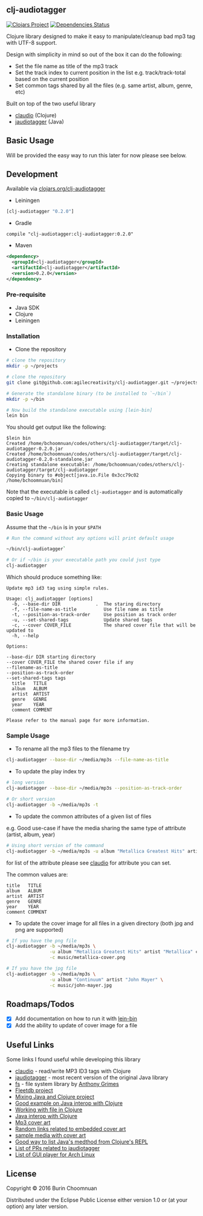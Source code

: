 ## clj-audiotagger

[![Clojars Project](https://img.shields.io/clojars/v/clj-audiotagger.svg)](https://clojars.org/clj-audiotagger)
[![Dependencies Status](https://jarkeeper.com/agilecreativity/clj-audiotagger/status.svg)](https://jarkeeper.com/agilecreativity/clj-audiotagger)

Clojure library designed to make it easy to manipulate/cleanup bad mp3 tag with UTF-8 support.

Design with simplicity in mind so out of the box it can do the following:

- Set the file name as title of the mp3 track
- Set the track index to current position in the list e.g. track/track-total based on the current position
- Set common tags shared by all the files (e.g. same artist, album, genre, etc)

Built on top of the two useful library

- [claudio][] (Clojure)
- [jaudiotagger][] (Java)

## Basic Usage

Will be provided the easy way to run this later for now please see below.

## Development

Available via [clojars.org/clj-audiotagger](https://clojars.org/clj-audiotagger)

- Leiningen

```clojure
[clj-audiotagger "0.2.0"]
```

- Gradle

```
compile "clj-audiotagger:clj-audiotagger:0.2.0"
```

- Maven

```xml
<dependency>
  <groupId>clj-audiotagger</groupId>
  <artifactId>clj-audiotagger</artifactId>
  <version>0.2.0</version>
</dependency>
```

### Pre-requisite

- Java SDK
- Clojure
- Leiningen

### Installation

- Clone the repository

```sh
# clone the repository
mkdir -p ~/projects

# clone the repository
git clone git@github.com:agilecreativity/clj-audiotagger.git ~/projects

# Generate the standalone binary (to be installed to `~/bin`)
mkdir -p ~/bin

# Now build the standalone executable using [lein-bin]
lein bin
```

You should get output like the following:

```
$lein bin
Created /home/bchoomnuan/codes/others/clj-audiotagger/target/clj-audiotagger-0.2.0.jar
Created /home/bchoomnuan/codes/others/clj-audiotagger/target/clj-audiotagger-0.2.0-standalone.jar
Creating standalone executable: /home/bchoomnuan/codes/others/clj-audiotagger/target/clj-audiotagger
Copying binary to #object[java.io.File 0x3cc79c02 /home/bchoomnuan/bin]
```

Note that the executable is called `clj-audiotagger` and is automatically copied to `~/bin/clj-audiotagger`

### Basic Usage

Assume that the `~/bin` is in your `$PATH`

```sh
# Run the command without any options will print default usage

~/bin/clj-audiotagger`

# Or if ~/bin is your executable path you could just type
clj-audiotagger
```

Which should produce something like:

```
Update mp3 id3 tag using simple rules.

Usage: clj_audiotagger [options]
  -b, --base-dir DIR             .  The staring directory
  -f, --file-name-as-title          Use file name as title
  -t, --position-as-track-order     Use position as track order
  -u, --set-shared-tags             Update shared tags
  -c, --cover COVER_FILE            The shared cover file that will be updated to
  -h, --help

Options:

--base-dir DIR starting directory
--cover COVER_FILE the shared cover file if any
--filename-as-title
--position-as-track-order
--set-shared-tags tags
  title   TITLE
  album   ALBUM
  artist  ARTIST
  genre   GENRE
  year    YEAR
  comment COMMENT

Please refer to the manual page for more information.
```

### Sample Usage

- To rename all the mp3 files to the filename try

```sh
clj-audiotagger --base-dir ~/media/mp3s --file-name-as-title
```

- To update the play index try

```sh
# long version
clj-audiotagger --base-dir ~/media/mp3s --position-as-track-order

# Or short version
clj-audiotagger -b ~/media/mp3s -t
```

- To update the common attributes of a given list of files

e.g. Good use-case if have the media sharing the same type of attribute (artist, album, year)

```sh
# Using short version of the command
clj-audiotagger -b ~/media/mp3s -u album "Metallica Greatest Hits" artist "Metallica" comment "My fav band"
```

for list of the attribute please see [claudio][] for attribute you can set.

The common values are:

```
title   TITLE
album   ALBUM
artist  ARTIST
genre   GENRE
year    YEAR
comment COMMENT
```

- To update the cover image for all files in a given directory (both jpg and png are supported)

```sh
# If you have the png file
clj-audiotagger -b ~/media/mp3s \
                -u album "Metallica Greatest Hits" artist "Metallica" comment "My fav band" \
                -c music/metallica-cover.png

# If you have the jpg file
clj-audiotagger -b ~/media/mp3s \
                -u album "Continuum" artist "John Mayer" \
                -c music/john-mayer.jpg
```

## Roadmaps/Todos

- [x] Add documentation on how to run it with [lein-bin][]
- [x] Add the ability to update of cover image for a file

## Useful Links

Some links I found useful while developing this library

- [claudio][] - read/write MP3 ID3 tags with Clojure
- [jaudiotagger][] - most recent version of the original Java library
- [fs][] - file system library by [Anthony Grimes](https://github.com/Raynes)
- [Fleetdb project](https://github.com/mmcgrana/fleetdb/blob/master/project.clj)
- [Mixing Java and Clojure project](http://hypirion.com/musings/advanced-intermixing-java-clj)
- [Good example on Java interop with Clojure](http://www.braveclojure.com/java/)
- [Working with file in Clojure](http://clojure-doc.org/articles/cookbooks/files_and_directories.html)
- [Java interop with Clojure](http://www.braveclojure.com/java/)
- [Mp3 cover art](http://www.richardfarrar.com/embedding-album-art-in-mp3-files/)
- [Random links related to embedded cover art](http://blog.magnatune.com/2012/06/album-art-now-embedded-in-our-mp3-files.html)
- [sample media with cover art](http://download.wavetlan.com/SVV/AlbumArt/index.html)
- [Good way to list Java's medthod from Clojure's REPL](http://stackoverflow.com/questions/5821286/how-can-i-get-the-methods-of-a-java-class-from-clojure)
- [List of PRs related to jaudiotagger](https://bitbucket.org/ijabz/jaudiotagger/issues?status=new&status=open)
- [List of GUI player for Arch Linux](https://wiki.archlinux.org/index.php/List_of_applications/Multimedia#GUI_players)

## License

Copyright © 2016 Burin Choomnuan

Distributed under the Eclipse Public License either version 1.0 or (at
your option) any later version.

[claudio]: https://github.com/pandeiro/claudio
[jaudiotagger]: https://bitbucket.org/ijabz/jaudiotagger/src
[fs]: https://github.com/Raynes/fs
[lein-bin]: https://github.com/Raynes/lein-bin
